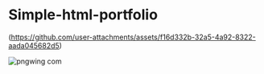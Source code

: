 # Simple-html-portfolio
(https://github.com/user-attachments/assets/f16d332b-32a5-4a92-8322-aada045682d5)

![pngwing com](https://github.com/user-attachments/assets/68600059-94b2-48e9-a5f4-ec5e016f9f10)
